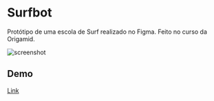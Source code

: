 # Surfbot
Protótipo de uma escola de Surf realizado no Figma. Feito no curso da Origamid.

![screenshot](https://i.ibb.co/S6zXtbp/surf.png)

## Demo

[Link](https://www.figma.com/file/JvnVJjxMYenGJPaNHXexZr/surfbot?node-id=0%3A1)
